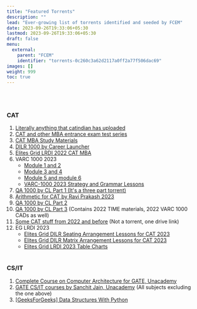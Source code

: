 ```yaml
---
title: "Featured Torrents"
description: ""
lead: "Ever-growing list of torrents identified and seeded by FCEM"
date: 2023-09-26T19:33:06+05:30
lastmod: 2023-09-26T19:33:06+05:30
draft: false
menu:
  external:
    parent: "FCEM"
    identifier: "torrents-0c260c3a62d2117a0ff2a77f506dac69"
images: []
weight: 999
toc: true
---
```

<br><br>

### CAT

1. [Literally anything that catindian has uploaded](https://1337x.to/user/catindian/)
2. [CAT and other MBA entrance exam test series](https://1337x.to/torrent/5710134/CAT-and-other-MBA-entrance-exam-test-series/)
3. [CAT MBA Study Materials](https://1337x.to/torrent/5712552/CAT-MBA-Study-Materials/)
4. [DILR 1000 by Career Launcher](https://1337x.to/torrent/5714102/DILR-1000-by-Career-Launcher/)
5. [Elites Grid LRDI 2022 CAT MBA](https://1337x.to/torrent/5709039/Elites-Grid-LRDI-2022-CAT-MBA/)
6. VARC 1000 2023
    - [Module 1 and 2](https://1337x.to/torrent/5751073/VARC-1000-2023-by-Gejo-1/)
    - [Module 3 and 4](https://1337x.to/torrent/5752420/VARC-1000-2023-by-Gejo-2/)
    - [Module 5 and module 6](https://1337x.to/torrent/5756273/VARC-1000-by-Gejo-3/)
    - [VARC-1000 2023 Strategy and Grammar Lessons](https://1337x.to/torrent/5829228/VARC-1000-2023-Strategy-and-Grammar-Lessons/)
7. [QA 1000 by CL Part 1 (It's a three part torrent)](https://1337x.to/torrent/5762913/QA-1000-2023-1/)
8. [Arithmetic for CAT by Ravi Prakash 2023](https://1337x.to/torrent/5779214/Arithmetic-for-CAT-by-Ravi-Prakash-2023/)
9. [QA 1000 by CL Part 2](https://1337x.to/torrent/5788985/QA-1000-2-2023-by-ARKKS/)
10. [QA 1000 by CL Part 3](https://1337x.to/torrent/5811457/QA-1000-3_TIME_VARC-1000-CADs/) (Contains 2022 TIME materials, 2022 VARC 1000 CADs as well)
11. [Some CAT stuff from 2022 and before](https://iitkgpacin-my.sharepoint.com/:f:/g/personal/mdhussainnew52_iitkgp_ac_in/EvLLERyBPo9PnlspPQa-uIkBEV0GoY1QUYZ-zbTTTJDJ1Q?e=ZErdsK) (Not a torrent, one drive link)
12. EG LRDI 2023
    - [Elites Grid DILR Seating Arrangement Lessons for CAT 2023](https://1337x.to/torrent/5824667/Elites-Grid-DILR-Seating-Arrangement-Lessons-for-CAT-2023/)
    - [Elites Grid DILR Matrix Arrangement Lessons for CAT 2023](https://1337x.to/torrent/5825035/Elites-Grid-LRDI-2023-Matrix-Arrangement-lessons-for-cat/)
    - [Elites Grid LRDI 2023 Table Charts](https://1337x.to/torrent/5829898/Elites-Grid-LRDI-2023-TABLE-CHARTS/)
<br><br>

### CS/IT

1. [Complete Course on Computer Architecture for GATE, Unacademy](https://1337x.to/torrent/5750926/Complete-Course-on-Computer-Architecture-for-GATE/)
2. [GATE CS/IT courses by Sanchit Jain, Unacademy](https://1337x.to/torrent/5774055/GATE-CS-IT-courses-by-Sanchit-Jain-Unacademy/) (All subjects excluding the one above)
3. [[GeeksForGeeks] Data Structures With Python](https://1337x.to/torrent/5725276/GeeksForGeeks-Data-Structures-With-Python/)
